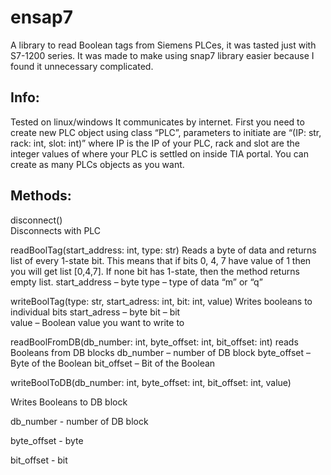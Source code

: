 # ensap7
A library to read Boolean tags from Siemens PLCes, it was tasted just with S7-1200 series. 
It was made to make using snap7 library easier because I found it unnecessary complicated. 

## Info: 
Tested on linux/windows 
It communicates by internet. 
First you need to create new PLC object using class “PLC”, parameters to initiate are 
“(IP: str, rack: int, slot: int)” where IP is the IP of your PLC, rack and slot are the integer values of where your PLC is settled on inside TIA portal.
You can create as many PLCs objects as you want. 

## Methods:
disconnect()  
Disconnects with PLC 

readBoolTag(start_address: int, type: str) 
Reads a byte of data and returns list of every 1-state bit. This means that if bits 0, 4, 7 have value of 1 then you will get list [0,4,7]. If none bit has 1-state, then the method returns empty list. 
start_address – byte
type – type of data “m” or “q” 

writeBoolTag(type: str, start_adress: int, bit: int, value) 
Writes booleans to individual bits
 start_adress – byte 
bit – bit  
value – Boolean value you want to write to 

readBoolFromDB(db_number: int, byte_offset: int, bit_offset: int) 
reads Booleans from DB blocks 
db_number – number of DB block
byte_offset – Byte of the Boolean 
bit_offset – Bit of the Boolean 

writeBoolToDB(db_number: int, byte_offset: int, bit_offset: int, value)

Writes Booleans to DB block

db_number - number of DB block

byte_offset - byte

bit_offset - bit 
